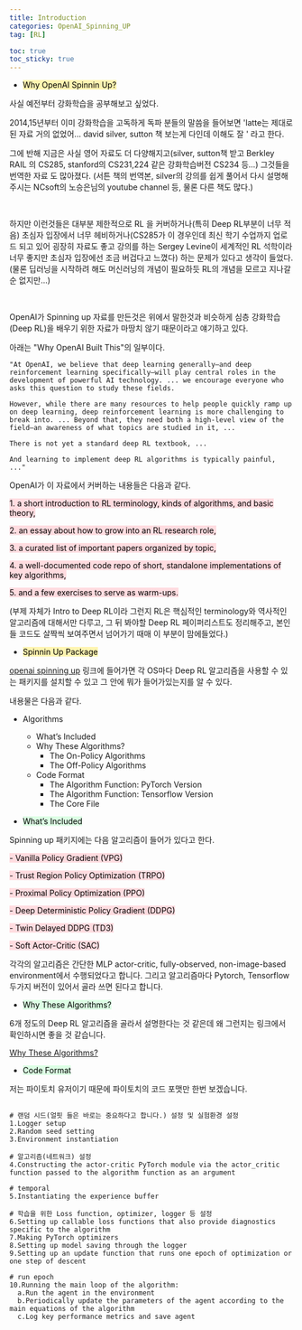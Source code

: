 ```yaml
---
title: Introduction
categories: OpenAI_Spinning_UP
tag: [RL]

toc: true
toc_sticky: true
---
```


- <mark style='background-color: #fff5b1'> Why OpenAI Spinnin Up? </mark>

사실 예전부터 강화학습을 공부해보고 싶었다. 


2014,15년부터 이미 강화학습을 고독하게 독파 분들의 말씀을 들어보면 'latte는 제대로 된 자료 거의 없었어... david silver, sutton 책 보는게 다인데 이해도 잘 ' 라고 한다. 


그에 반해 지금은 사실 영어 자료도 더 다양해지고(silver, sutton책 받고 Berkley RAIL 의 CS285, stanford의 CS231,224 같은 강화학습버전 CS234 등...) 그것들을 번역한 자료 도 많아졌다. (서튼 책의 번역본, silver의 강의를 쉽게 풀어서 다시 설명해주시는 NCsoft의 노승은님의 youtube channel 등, 물론 다른 책도 많다.)

<br>

하지만 이런것들은 대부분 제한적으로 RL 을 커버하거나(특히 Deep RL부분이 너무 적음) 초심자 입장에서 너무 헤비하거나(CS285가 이 경우인데 최신 학기 수업까지 업로드 되고 있어 굉장히 자료도 좋고 강의를 하는 Sergey Levine이 세계적인 RL 석학이라 너무 좋지만 초심자 입장에선 조금 버겁다고 느꼈다) 하는 문제가 있다고 생각이 들었다. (물론 딥러닝을 시작하려 해도 머신러닝의 개념이 필요하듯 RL의 개념을 모르고 지나갈 순 없지만...)

<br>

OpenAI가 Spinning up 자료를 만든것은 위에서 말한것과 비슷하게 심층 강화학습(Deep RL)을 배우기 위한 자료가 마땅치 않기 때문이라고 얘기하고 있다. 


아래는 "Why OpenAI Built This"의 일부이다.  

```
"At OpenAI, we believe that deep learning generally—and deep reinforcement learning specifically—will play central roles in the development of powerful AI technology. ... we encourage everyone who asks this question to study these fields.

However, while there are many resources to help people quickly ramp up on deep learning, deep reinforcement learning is more challenging to break into. ... Beyond that, they need both a high-level view of the field—an awareness of what topics are studied in it, ...

There is not yet a standard deep RL textbook, ...

And learning to implement deep RL algorithms is typically painful, ..."
```

OpenAI가 이 자료에서 커버하는 내용들은 다음과 같다. 


<mark style='background-color: #ffdce0'> 1. a short introduction to RL terminology, kinds of algorithms, and basic theory, </mark>

<mark style='background-color: #ffdce0'> 2. an essay about how to grow into an RL research role, </mark>

<mark style='background-color: #ffdce0'> 3. a curated list of important papers organized by topic, </mark>

<mark style='background-color: #ffdce0'> 4. a well-documented code repo of short, standalone implementations of key algorithms, </mark>

<mark style='background-color: #ffdce0'> 5. and a few exercises to serve as warm-ups. </mark>


(부제 자체가 Intro to Deep RL이라 그런지 RL은 핵심적인 terminology와 역사적인 알고리즘에 대해서만 다루고, 그 뒤 봐야할 Deep RL 페이퍼리스트도 정리해주고, 본인들 코드도 살짝씩 보여주면서 넘어가기 때매 이 부분이 맘에들었다.)


- <mark style='background-color: #fff5b1'> Spinnin Up Package </mark>

[openai spinning up](https://spinningup.openai.com/en/latest/user/installation.html) 링크에 들어가면 각 OS마다 Deep RL 알고리즘을 사용할 수 있는 패키지를 설치할 수 있고 그 안에 뭐가 들어가있는지를 알 수 있다.


내용물은 다음과 같다.

- Algorithms
  - What’s Included
  - Why These Algorithms?
    - The On-Policy Algorithms
    - The Off-Policy Algorithms
  - Code Format
    - The Algorithm Function: PyTorch Version
    - The Algorithm Function: Tensorflow Version
    - The Core File

- <mark style='background-color: #dcffe4'> What’s Included </mark>

Spinning up 패키지에는 다음 알고리즘이 들어가 있다고 한다.


<mark style='background-color: #ffdce0'> - Vanilla Policy Gradient (VPG) </mark>

<mark style='background-color: #ffdce0'> - Trust Region Policy Optimization (TRPO) </mark>

<mark style='background-color: #ffdce0'> - Proximal Policy Optimization (PPO) </mark>

<mark style='background-color: #ffdce0'> - Deep Deterministic Policy Gradient (DDPG) </mark>

<mark style='background-color: #ffdce0'> - Twin Delayed DDPG (TD3) </mark>

<mark style='background-color: #ffdce0'> - Soft Actor-Critic (SAC) </mark>


각각의 알고리즘은 간단한 MLP actor-critic, fully-observed, non-image-based environment에서 수행되었다고 합니다.
그리고 알고리즘마다 Pytorch, Tensorflow 두가지 버전이 있어서 골라 쓰면 된다고 합니다. 


- <mark style='background-color: #dcffe4'> Why These Algorithms? </mark>

6개 정도의 Deep RL 알고리즘을 골라서 설명한다는 것 같은데 왜 그런지는 링크에서 확인하시면 좋을 것 같습니다.

[Why These Algorithms?](https://spinningup.openai.com/en/latest/user/algorithms.html)

- <mark style='background-color: #dcffe4'> Code Format </mark>

저는 파이토치 유저이기 때문에 파이토치의 코드 포맷만 한번 보겠습니다.

```

# 랜덤 시드(얼핏 들은 바로는 중요하다고 합니다.) 설정 및 실험환경 설정
1.Logger setup
2.Random seed setting
3.Environment instantiation

# 알고리즘(네트워크) 설정 
4.Constructing the actor-critic PyTorch module via the actor_critic function passed to the algorithm function as an argument

# temporal
5.Instantiating the experience buffer

# 학습을 위한 Loss function, optimizer, logger 등 설정
6.Setting up callable loss functions that also provide diagnostics specific to the algorithm
7.Making PyTorch optimizers
8.Setting up model saving through the logger
9.Setting up an update function that runs one epoch of optimization or one step of descent

# run epoch
10.Running the main loop of the algorithm:
  a.Run the agent in the environment
  b.Periodically update the parameters of the agent according to the main equations of the algorithm
  c.Log key performance metrics and save agent

```
